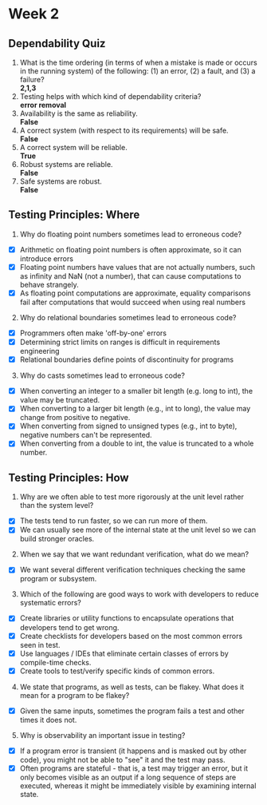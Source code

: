 # Week 2
## Dependability Quiz
1. What is the time ordering (in terms of when a mistake is made or occurs in the running system) of the following: (1) an error, (2) a fault, and (3) a failure?  
**2,1,3**  
2. Testing helps with which kind of dependability criteria?  
**error removal**  
3. Availability is the same as reliability.  
**False**  
4. A correct system (with respect to its requirements) will be safe.  
**False**  
5. A correct system will be reliable.  
**True**  
6. Robust systems are reliable.  
**False**  
7. Safe systems are robust.  
**False**  

## Testing Principles: Where
1. Why do floating point numbers sometimes lead to erroneous code?
- [x] Arithmetic on floating point numbers is often approximate, so it can introduce errors
- [x] Floating point numbers have values that are not actually numbers, such as infinity and NaN (not a number), that can cause computations to behave strangely.
- [x] As floating point computations are approximate, equality comparisons fail after computations that would succeed when using real numbers

2. Why do relational boundaries sometimes lead to erroneous code?
- [x] Programmers often make 'off-by-one' errors
- [x] Determining strict limits on ranges is difficult in requirements engineering
- [x] Relational boundaries define points of discontinuity for programs

3. Why do casts sometimes lead to erroneous code?
- [x] When converting an integer to a smaller bit length (e.g. long to int), the value may be truncated.
- [x] When converting to a larger bit length (e.g., int to long), the value may change from positive to negative.
- [x] When converting from signed to unsigned types (e.g., int to byte), negative numbers can't be represented.
- [x] When converting from a double to int, the value is truncated to a whole number.

## Testing Principles: How
1. Why are we often able to test more rigorously at the unit level rather than the system level?
- [x] The tests tend to run faster, so we can run more of them.
- [x] We can usually see more of the internal state at the unit level so we can build stronger oracles.

2. When we say that we want redundant verification, what do we mean?
- [x] We want several different verification techniques checking the same program or subsystem.

3. Which of the following are good ways to work with developers to reduce systematic errors?
- [x] Create libraries or utility functions to encapsulate operations that developers tend to get wrong.
- [x] Create checklists for developers based on the most common errors seen in test.
- [x] Use languages / IDEs that eliminate certain classes of errors by compile-time checks.
- [x] Create tools to test/verify specific kinds of common errors.

4. We state that programs, as well as tests, can be flakey.  What does it mean for a program to be flakey?
- [x] Given the same inputs, sometimes the program fails a test and other times it does not.

5. Why is observability an important issue in testing?
- [x] If a program error is transient (it happens and is masked out by other code), you might not be able to "see" it and the test may pass.
- [x] Often programs are stateful - that is, a test may trigger an error, but it only becomes visible as an output if a long sequence of steps are executed, whereas it might be immediately visible by examining internal state.
